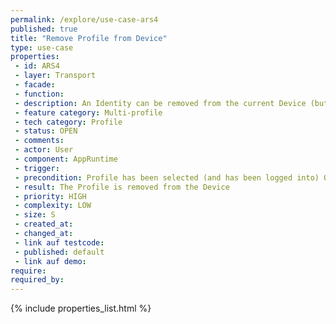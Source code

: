 ```yaml
---
permalink: /explore/use-case-ars4
published: true
title: "Remove Profile from Device"
type: use-case
properties:
 - id: ARS4
 - layer: Transport
 - facade: 
 - function: 
 - description: An Identity can be removed from the current Device (but will be kept for other Devices, e.g. to offboard one Device). Additionally, a Profile can be removed from another onboarded Device (e.g. for wiping another Device). If no other Device has been set up for the Profile, removing the Profile would trigger the Delete Identity from Backbone use case.
 - feature category: Multi-profile
 - tech category: Profile
 - status: OPEN
 - comments: 
 - actor: User
 - component: AppRuntime
 - trigger: 
 - precondition: Profile has been selected (and has been logged into) Other Devices has been onboarded for this Identity
 - result: The Profile is removed from the Device
 - priority: HIGH
 - complexity: LOW
 - size: S
 - created_at: 
 - changed_at: 
 - link auf testcode: 
 - published: default
 - link auf demo: 
require:
required_by:
---
```

{% include properties_list.html %}
